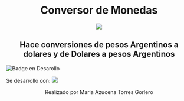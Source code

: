 <h1 align="center" COLOR="purple">Conversor de Monedas</h1>
<p align="center">
 <img src="https://thumbs.dreamstime.com/b/vector-de-esquema-color-del-icono-conversi%C3%B3n-dinero-convertir-vectorial-plano-232961649.jpg">
 </p>
<h2 align="center">Hace conversiones de pesos Argentinos a dolares y de Dolares a pesos Argentinos</h2>

 ![Badge en Desarollo](https://img.shields.io/badge/STATUS-%20COMPLETO-green)

<p>Se desarrollo con:
<img src="https://i.blogs.es/53044d/java/1366_521.jpg">
</p>

<p align="center">Realizado por Maria Azucena Torres Gorlero</p>
